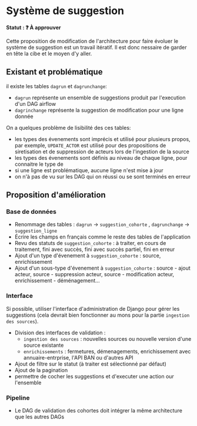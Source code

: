 # Système de suggestion

**Statut : ❓ À approuver**

Cette proposition de modification de l'architecture pour faire évoluer le système de suggestion est un travail itératif. Il est donc nessaire de garder en tête la cibe et le moyen d'y aller.

## Existant et problématique

il existe les tables `dagrun` et `dagrunchange`:

- `dagrun` représente un ensemble de suggestions produit par l'execution d'un DAG airflow
- `dagrinchange` représente la suggestion de modification pour une ligne donnée

On a quelques problème de lisibilité des ces tables:

- les types des évenements sont imprécis et utilisé pour plusieurs propos, par exemple, `UPDATE_ACTOR` est utilisé pour des propositions de siretisation et de suppression de acteurs lors de l'ingestion de la source
- les types des évenements sont définis au niveau de chaque ligne, pour connaitre le type de
- si une ligne est problématique, aucune ligne n'est mise à jour
- on n'à pas de vu sur les DAG qui on réussi ou se sont terminés en erreur

## Proposition d'amélioration

### Base de données

- Renommage des tables : `dagrun` -> `suggestion_cohorte` , `dagrunchange` -> `suggestion_ligne`
- Écrire les champs en français comme le reste des tables de l'application
- Revu des statuts de `suggestion_cohorte` : à traiter, en cours de traitement, fini avec succès, fini avec succès partiel, fini en erreur
- Ajout d'un type d'évenement à `suggestion_cohorte` : source, enrichissement
- Ajout d'un sous-type d'évenement à `suggestion_cohorte` : source - ajout acteur, source - suppression acteur, source - modification acteur, enrichissement - déménagement…

### Interface

Si possible, utiliser l'interface d'administration de Django pour gérer les suggestions (cela devrait bien fonctionner au mons pour la partie `ingestion des sources`).

- Division des interfaces de validation :
  - `ingestion des sources` : nouvelles sources ou nouvelle version d'une source existante
  - `enrichissements` : fermetures, démenagements, enrichissement avec annuaire-entrprise, l'API BAN ou d'autres API
- Ajout de filtre sur le statut (à traiter est sélectionné par défaut)
- Ajout de la pagination
- permettre de cocher les suggestions et d'executer une action our l'ensemble

### Pipeline

- Le DAG de validation des cohortes doit intégrer la même architecture que les autres DAGs
